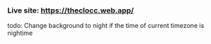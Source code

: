 ### Live site: https://theclocc.web.app/

todo: Change background to night if the time of current timezone is nightime
